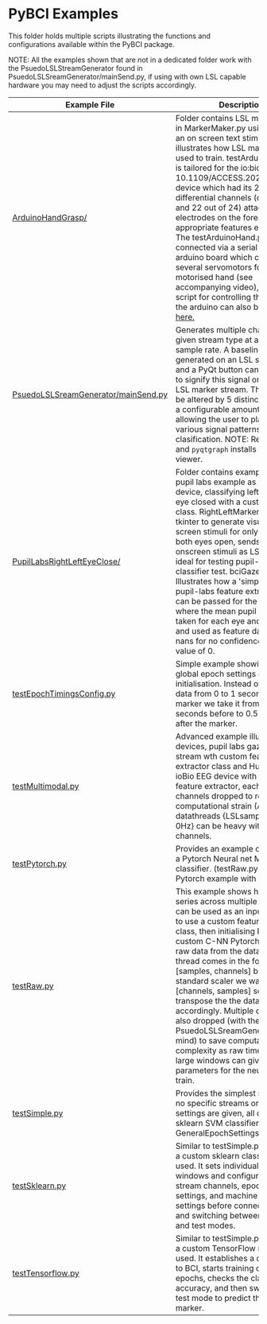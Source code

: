 # PyBCI Examples

This folder holds multiple scripts illustrating the functions and configurations available within the PyBCI package.

NOTE: All the examples shown that are not in a dedicated folder work with the PsuedoLSLStreamGenerator found in PsuedoLSLSreamGenerator/mainSend.py, if using with own LSL capable hardware you may need to adjust the scripts accordingly.

| Example File | Description |
|--------------|-------------|
| [ArduinoHandGrasp/](https://github.com/LMBooth/pybci/blob/main/pybci/Examples/ArduinoHandGrasp/) | Folder contains LSL marker creator in MarkerMaker.py using PyQt5 as an on screen text stimulus, illustrates how LSL markers can be used to train. testArduinoHand.py is tailored for the io:bio (DOI: 10.1109/ACCESS.2021.3079992) device which had its 2nd and 3rd differential channels (channels 21 and 22 out of 24) attached to electrodes on the forearm with appropriate features extracted. The testArduinoHand.py also connected via a serial port to an arduino board which controls several servomotors for a motorised hand (see accompanying video), the .ino script for controlling this hand via the arduino can also be [found here.](https://github.com/LMBooth/pybci/blob/main/pybci/Examples/ArduinoHandGrasp/ServoControl/ServoControl.ino)|
| [PsuedoLSLSreamGenerator/mainSend.py](https://github.com/LMBooth/pybci/blob/main/pybci/Examples/PsuedoLSLStreamGenerator/mainSend.py) | Generates multiple channels on a given stream type at a given sample rate. A baseline signal is generated on an LSL stream outlet and a PyQt button can be pressed to signify this signal on a separate LSL marker stream. The signal can be altered by 5 distinct markers for a configurable amount of time, allowing the user to play with various signal patterns for clasification. NOTE: Requires `PyQt5` and `pyqtgraph` installs for data viewer. |
| [PupilLabsRightLeftEyeClose/](https://github.com/LMBooth/pybci/blob/main/pybci/Examples/PupilLabsRightLeftEyeClose/) | Folder contains example basic pupil labs example as LSL input device, classifying left and right eye closed with a custom extractor class. RightLeftMarkers.py uses tkinter to generate visual on-screen stimuli for only right, left or both eyes open, sends same onscreen stimuli as LSL markers, ideal for testing pupil-labs eyes classifier test. bciGazeExample.py Illustrates how a 'simple' custom pupil-labs feature extractor class can be passed for the gaze data, where the mean pupil diameter is taken for each eye and both eyes and used as feature data, where nans for no confidence are set to a value of 0. |
| [testEpochTimingsConfig.py](https://github.com/LMBooth/pybci/blob/main/pybci/Examples/testEpochTimingsConfig.py) | Simple example showing custom global epoch settings  changed on initialisation. Instead of epoching data from 0 to 1 second after the marker we take it from 0.5 seconds before to 0.5 seconds after the marker. |
| [testMultimodal.py](https://github.com/LMBooth/pybci/blob/main/pybci/Examples/testMultimodal.py) | Advanced example illustrating two devices, pupil labs gaze device stream wth custom feature extractor class and Hull University ioBio EEG device with the generic feature extractor, each have set channels dropped to reduce computational strain (Async datathreads {LSLsample rate of 0Hz} can be heavy with lots of channels.|
| [testPytorch.py](https://github.com/LMBooth/pybci/blob/main/pybci/Examples/testPytorch.py) | Provides an example of how to use a Pytorch Neural net Model as the classifier. (testRaw.py also has a Pytorch example with a C-NN). |
| [testRaw.py](https://github.com/LMBooth/pybci/blob/main/pybci/Examples/testRaw.py) | This example shows how raw time series across multiple channels can be used as an input by utilising to use a custom feature extractor class, then initialising PyBCI with a custom C-NN Pytorch model. The raw data from the data receiver thread comes in the form [samples, channels] but for the standard scaler we want the shape [channels, samples] so we transpose the the data accordingly. Multiple channels are also dropped (with the PsuedoLSLSreamGenerator in mind) to save computational complexity as raw time series over large windows can give a lot of parameters for the neural net to train. |
| [testSimple.py](https://github.com/LMBooth/pybci/blob/main/pybci/Examples/testSimple.py) | Provides the simplest setup, where no specific streams or epoch settings are given, all default to sklearn SVM classifier and GeneralEpochSettings. |
| [testSklearn.py](https://github.com/LMBooth/pybci/blob/main/pybci/Examples/testSklearn.py) | Similar to testSimple.py, but allows a custom sklearn classifier to be used. It sets individual time windows and configures data stream channels, epoch window settings, and machine learning settings before connecting to BCI and switching between training and test modes. |
| [testTensorflow.py](https://github.com/LMBooth/pybci/blob/main/pybci/Examples/testTensorflow.py) | Similar to testSimple.py, but allows a custom TensorFlow model to be used. It establishes a connection to BCI, starts training on received epochs, checks the classifier's accuracy, and then switches to test mode to predict the current marker. |

